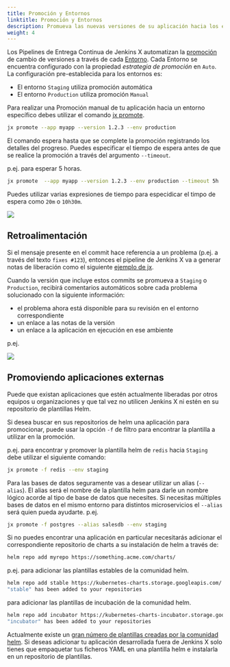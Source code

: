 ```yaml
---
title: Promoción y Entornos
linktitle: Promoción y Entornos
description: Promueva las nuevas versiones de su aplicación hacia los entornos
weight: 4
---
```


Los Pipelines de Entrega Continua de Jenkins X automatizan la [promoción](/es/docs/concepts/features/#promoción) de cambio de versiones a través de cada [Entorno](/es/docs/concepts/features/#entornos). Cada Entorno se encuentra configurado con la propiedad _estrategia de promoción_ en `Auto`. La configuración pre-establecida para los entornos es:

* El entorno `Staging` utiliza promoción automática
* El entorno `Production` utiliza promoción `Manual`

Para realizar una Promoción manual de tu aplicación hacia un entorno específico debes utilizar el comando [jx promote](/commands/jx_promote/).

```sh
jx promote --app myapp --version 1.2.3 --env production
```

El comando espera hasta que se complete la promoción registrando los detalles del progreso. Puedes especificar el tiempo de espera antes de que se realice la promoción a través del argumento `--timeout`.

p.ej. para esperar 5 horas.

```sh
jx promote  --app myapp --version 1.2.3 --env production --timeout 5h
```

Puedes utilizar varias expresiones de tiempo para especidicar el timpo de espera como `20m` o `10h30m`.

<img src="/images/overview.png" class="img-thumbnail">

## Retroalimentación

Si el mensaje presente en el commit hace referencia a un problema (p.ej. a través del texto `fixes #123`), entonces el pipeline de Jenkins X va a generar notas de liberación como el siguiente [ejemplo de jx](https://github.com/jenkins-x/jx/releases).

Cuando la versión que incluye estos commits se promueva a `Staging` o `Production`, recibirá comentarios automáticos sobre cada problema solucionado con la siguiente información:

* el problema ahora está disponible para su revisión en el entorno correspondiente
* un enlace a las notas de la versión
* un enlace a la aplicación en ejecución en ese ambiente

p.ej.

<img src="/images/issue-comment.png" class="img-thumbnail">


## Promoviendo aplicaciones externas

Puede que existan aplicaciones que estén actualmente liberadas por otros equipos u organizaciones y que tal vez no utilicen Jenkins X ni estén en su repositorio de plantillas Helm.

Si desea buscar en sus repositorios de helm una aplicación para promocionar, puede usar la opción `-f` de filtro para encontrar la plantilla a utilizar en la promoción.

p.ej. para encontrar y promover la plantilla helm de `redis` hacia `Staging` debe utilizar el siguiente comando:

```sh
jx promote -f redis --env staging
```

Para las bases de datos seguramente vas a desear utilizar un alias (`--alias`). El alias será el nombre de la plantilla helm para darle un nombre lógico acorde al tipo de base de datos que necesites. Si necesitas múltiples bases de datos en el mismo entorno para distintos microservicios el `--alias` será quien pueda ayudarte. p.ej.

```sh
jx promote -f postgres --alias salesdb --env staging
```

Si no puedes encontrar una aplicación en particular necesitarás adicionar el correspondiente repositorio de charts a su instalación de helm a través de:

```sh
helm repo add myrepo https://something.acme.com/charts/
```

p.ej. para adicionar las plantillas estables de la comunidad helm.

```sh
helm repo add stable https://kubernetes-charts.storage.googleapis.com/
"stable" has been added to your repositories
```

para adicionar las plantillas de incubación de la comunidad helm.

```sh
helm repo add incubator https://kubernetes-charts-incubator.storage.googleapis.com/
"incubator" has been added to your repositories
```

Actualmente existe un [gran número de plantillas creadas por la comunidad helm](https://github.com/helm/charts/tree/master/stable). Si deseas adicionar tu aplicación desarrollada fuera de Jenkins X solo tienes que empaquetar tus ficheros YAML en una plantilla helm e instalarla en un repositorio de plantillas.